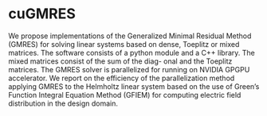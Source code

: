# cuGMRES
We propose implementations of the Generalized Minimal Residual Method (GMRES) for solving linear systems based on dense, Toeplitz or mixed matrices. The software consists of a python module and a C++ library. The mixed matrices consist of the sum of the diag- onal and the Toeplitz matrices. The GMRES solver is parallelized for running on NVIDIA GPGPU accelerator. We report on the efficiency of the parallelization method applying GMRES to the Helmholtz linear system based on the use of Green’s Function Integral Equation Method (GFIEM) for computing electric field distribution in the design domain.
